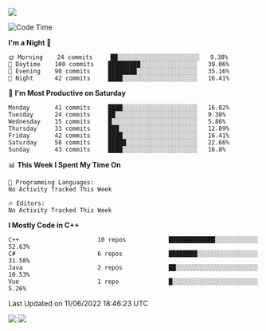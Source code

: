 ![](https://komarev.com/ghpvc/?username=lilpidgey&color=red)
<!--START_SECTION:waka-->
![Code Time](http://img.shields.io/badge/Code%20Time-0%20secs-blue)

**I'm a Night 🦉** 

```text
🌞 Morning    24 commits     ██░░░░░░░░░░░░░░░░░░░░░░░   9.38% 
🌆 Daytime    100 commits    █████████░░░░░░░░░░░░░░░░   39.06% 
🌃 Evening    90 commits     ████████░░░░░░░░░░░░░░░░░   35.16% 
🌙 Night      42 commits     ████░░░░░░░░░░░░░░░░░░░░░   16.41%

```
📅 **I'm Most Productive on Saturday** 

```text
Monday       41 commits     ████░░░░░░░░░░░░░░░░░░░░░   16.02% 
Tuesday      24 commits     ██░░░░░░░░░░░░░░░░░░░░░░░   9.38% 
Wednesday    15 commits     █░░░░░░░░░░░░░░░░░░░░░░░░   5.86% 
Thursday     33 commits     ███░░░░░░░░░░░░░░░░░░░░░░   12.89% 
Friday       42 commits     ████░░░░░░░░░░░░░░░░░░░░░   16.41% 
Saturday     58 commits     █████░░░░░░░░░░░░░░░░░░░░   22.66% 
Sunday       43 commits     ████░░░░░░░░░░░░░░░░░░░░░   16.8%

```


📊 **This Week I Spent My Time On** 

```text
💬 Programming Languages: 
No Activity Tracked This Week

🔥 Editors: 
No Activity Tracked This Week

```

**I Mostly Code in C++** 

```text
C++                      10 repos            █████████████░░░░░░░░░░░░   52.63% 
C#                       6 repos             ████████░░░░░░░░░░░░░░░░░   31.58% 
Java                     2 repos             ██░░░░░░░░░░░░░░░░░░░░░░░   10.53% 
Vue                      1 repo              █░░░░░░░░░░░░░░░░░░░░░░░░   5.26%

```



 Last Updated on 11/06/2022 18:46:23 UTC
<!--END_SECTION:waka-->
![](https://hit.yhype.me/github/profile?user_id=42968544)
![](https://komarev.com/ghpvc/?lilpidgey)
